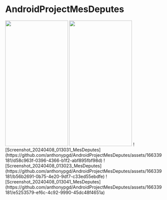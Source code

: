 # AndroidProjectMesDeputes
<img src="https://camo.githubusercontent.com/..." data-canonical-src="https://gyazo.com/eb5c5741b6a9a16c692170a41a49c858.png" width="200" height="400" />
<img src="https://github.com/anthonypgd/AndroidProjectMesDeputes/assets/166339181/2f87517c-5aed-4b92-8397-2ddf10bae63a" width="200" height="400" />
![Screenshot_20240408_013031_MesDeputes](https://github.com/anthonypgd/AndroidProjectMesDeputes/assets/166339181/d58c963f-0396-4366-b1f2-abf895fbf98d)
![Screenshot_20240408_013023_MesDeputes](https://github.com/anthonypgd/AndroidProjectMesDeputes/assets/166339181/b56b2691-0b75-4e20-9df7-c33ed55ebdfe)
![Screenshot_20240408_013041_MesDeputes](https://github.com/anthonypgd/AndroidProjectMesDeputes/assets/166339181/e5253579-ef6c-4c92-9990-45dc48f4651a)

